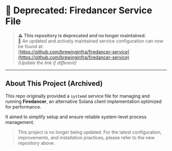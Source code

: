 # 🛑 Deprecated: Firedancer Service File

> ⚠️ **This repository is deprecated and no longer maintained.**  
> 🚀 An updated and actively maintained service configuration can now be found at:  
> [https://github.com/brewinginfra/firedancer-service](https://github.com/brewinginfra/firedancer-service)  
> _(Update the link if different)_

---

## About This Project (Archived)

This repo originally provided a `systemd` service file for managing and running **Firedancer**, an alternative Solana client implementation optimized for performance.

It aimed to simplify setup and ensure reliable system-level process management.

> This project is no longer being updated. For the latest configuration, improvements, and installation practices, please refer to the new repository above.
